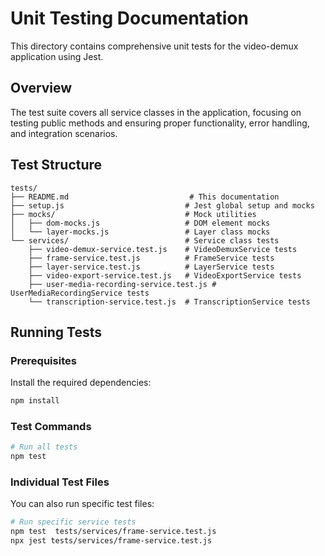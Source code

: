 # Unit Testing Documentation

This directory contains comprehensive unit tests for the video-demux application using Jest.

## Overview

The test suite covers all service classes in the application, focusing on testing public methods and ensuring proper functionality, error handling, and integration scenarios.

## Test Structure

```
tests/
├── README.md                           # This documentation
├── setup.js                           # Jest global setup and mocks
├── mocks/                             # Mock utilities
│   ├── dom-mocks.js                   # DOM element mocks
│   └── layer-mocks.js                 # Layer class mocks
└── services/                          # Service class tests
    ├── video-demux-service.test.js    # VideoDemuxService tests
    ├── frame-service.test.js          # FrameService tests
    ├── layer-service.test.js          # LayerService tests
    ├── video-export-service.test.js   # VideoExportService tests
    ├── user-media-recording-service.test.js # UserMediaRecordingService tests
    └── transcription-service.test.js  # TranscriptionService tests
```

## Running Tests

### Prerequisites

Install the required dependencies:

```bash
npm install
```

### Test Commands

```bash
# Run all tests
npm test

```

### Individual Test Files

You can also run specific test files:

```bash
# Run specific service tests
npm test  tests/services/frame-service.test.js
npx jest tests/services/frame-service.test.js
```

